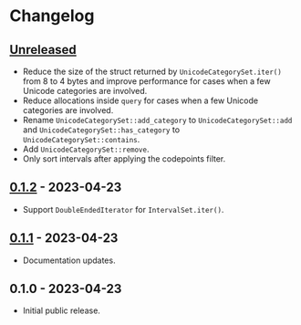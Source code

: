 # Changelog

## [Unreleased]

- Reduce the size of the struct returned by `UnicodeCategorySet.iter()` from 8 to 4 bytes and improve performance for
  cases when a few Unicode categories are involved.
- Reduce allocations inside `query` for cases when a few Unicode categories are involved.
- Rename `UnicodeCategorySet::add_category` to `UnicodeCategorySet::add` and `UnicodeCategorySet::has_category` to `UnicodeCategorySet::contains`.
- Add `UnicodeCategorySet::remove`.
- Only sort intervals after applying the codepoints filter.

## [0.1.2] - 2023-04-23

- Support `DoubleEndedIterator` for `IntervalSet.iter()`.

## [0.1.1] - 2023-04-23

- Documentation updates.

## 0.1.0 - 2023-04-23

- Initial public release.

[Unreleased]: https://github.com/Stranger6667/unicode-intervals/compare/rust-v0.1.2...HEAD
[0.1.2]: https://github.com/Stranger6667/unicode-intervals/compare/rust-v0.1.1...rust-v0.1.2
[0.1.1]: https://github.com/Stranger6667/unicode-intervals/compare/rust-v0.1.0...rust-v0.1.1
